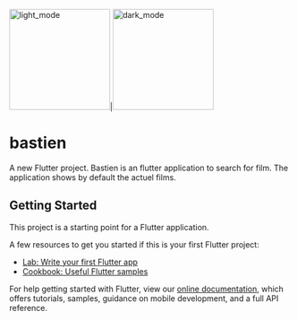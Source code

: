 <img width="180" alt="light_mode" src="https://user-images.githubusercontent.com/5827256/118118605-723aa880-b3ed-11eb-910d-df02c48c83de.png">|<img width="180" alt="dark_mode" src="https://user-images.githubusercontent.com/5827256/118118716-94342b00-b3ed-11eb-93ed-a021d67d3235.png">


# bastien

A new Flutter project.
Bastien is an flutter application to search for film. The application shows by default the actuel films.

## Getting Started

This project is a starting point for a Flutter application.

A few resources to get you started if this is your first Flutter project:

- [Lab: Write your first Flutter app](https://flutter.dev/docs/get-started/codelab)
- [Cookbook: Useful Flutter samples](https://flutter.dev/docs/cookbook)

For help getting started with Flutter, view our
[online documentation](https://flutter.dev/docs), which offers tutorials,
samples, guidance on mobile development, and a full API reference.
